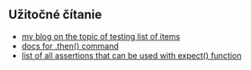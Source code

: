 ## Užitočné čítanie
* [my blog on the topic of testing list of items](https://filiphric.com/testing-lists-of-items)
* [docs for .then() command](https://docs.cypress.io/api/commands/then.html)
* [list of all assertions that can be used with expect() function](https://docs.cypress.io/guides/references/assertions.html#BDD-Assertions)
